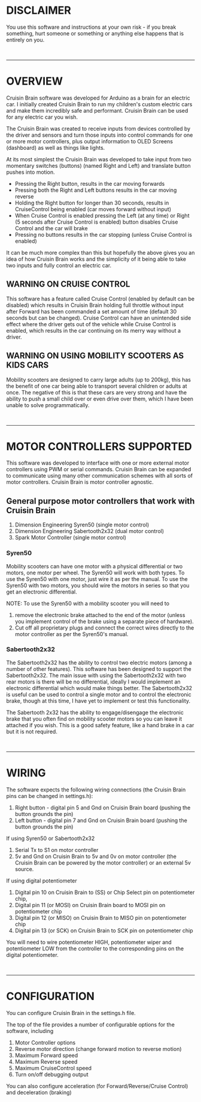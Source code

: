 # DISCLAIMER

You use this software and instructions at your own risk - if you break something, hurt someone or something or anything else happens
that is entirely on you.

<br>

-------------------------------------------------------------------------------------------------------
# OVERVIEW

Cruisin Brain software was developed for Arduino as a brain for an electric car. I initially created Cruisin Brain to run my children's custom electric cars and make them incredibly safe and performant. Cruisin Brain can be used for any electric car you wish.

The Cruisin Brain was created to receive inputs from devices controlled by the driver and sensors and turn those inputs into control commands for one or more motor controllers, plus output information to OLED Screens (dashboard) as well as things like lights.

At its most simplest the Cruisin Brain was developed to take input from two momentary switches (buttons) (named Right and Left) and translate button pushes into motion.

- Pressing the Right button, results in the car moving forwards
- Pressing both the Right and Left buttons results in the car moving reverse
- Holding the Right button for longer than 30 seconds, results in CruiseControl being enabled (car moves forward without input)
- When Cruise Control is enabled pressing the Left (at any time) or Right (5 seconds after Cruise Control is enabled) button disables Cruise Control and the car will brake
- Pressing no buttons results in the car stopping (unless Cruise Control is enabled)

It can be much more complex than this but hopefully the above gives you an idea of how Cruisin Brain works and the simplicity of it being able to take two inputs and fully control an electric car.

## WARNING ON CRUISE CONTROL
This software has a feature called Cruise Control (enabled by default can be disabled) which results in Cruisin Brain holding full throttle without input after Forward has been commanded a set amount of time (default 30 seconds but can be changed). Cruise Control can have an unintended side effect where the driver gets out of the vehicle while Cruise Control is enabled, which results in the car continuing on its merry way without a driver.

## WARNING ON USING MOBILITY SCOOTERS AS KIDS CARS
Mobility scooters are designed to carry large adults (up to 200kg), this has the benefit of one car being able to transport several children or adults at once. The negative of this is that these cars are very strong and have the ability to push a small child over or even drive over them, which I have been unable to solve programmatically. 

<br>

-------------------------------------------------------------------------------------------------------

# MOTOR CONTROLLERS SUPPORTED

This software was developed to interface with one or more external motor controllers using PWM or serial commands. Cruisin Brain can be expanded to communicate using many other communication schemes with all sorts of motor controllers. Cruisin Brain is motor controller agnostic.

## General purpose motor controllers that work with Cruisin Brain

1. Dimension Engineering Syren50 (single motor control)
2. Dimension Engineering Sabertooth2x32 (dual motor control)
3. Spark Motor Controller (single motor control)

### Syren50

Mobility scooters can have one motor with a physical differential or two motors, one motor per wheel. The Syren50 will work with both types. To use the Syren50 with one motor, just wire it as per the manual. To use the Syren50 with two motors, you should wire the motors in series so that you get an electronic differential.

NOTE: To use the Syren50 with a mobility scooter you will need to
1. remove the electronic brake attached to the end of the motor (unless you implement control of the brake using a separate piece of hardware). 
2. Cut off all proprietary plugs and connect the correct wires directly to the motor controller as per the Syren50's manual.

### Sabertooth2x32

The Sabertooth2x32 has the ability to control two electric motors (among a number of other features). This software has been designed to support the Sabertooth2x32. The main issue with using the Sabertooth2x32 with two rear motors is there will be no differential, ideally I would implement an electronic differential which would make things better. The Sabertooth2x32 is useful can be used to control a single motor and to control the electronic brake, though at this time, I have yet to implement or test this functionality.

The Sabertooth 2x32 has the ability to engage/disengage the electronic brake that you often find on mobility scooter motors so you can leave it attached if you wish. This is a good safety feature, like a hand brake in a car but it is not required.

<br>

-------------------------------------------------------------------------------------------------------

# WIRING

The software expects the following wiring connections (the Cruisin Brain pins can be changed in settings.h):

1. Right button - digital pin 5 and Gnd on Cruisin Brain board (pushing the button grounds the pin)
2. Left button - digital pin 7 and Gnd on Cruisin Brain board (pushing the button grounds the pin)

If using Syren50 or Sabertooth2x32

1. Serial Tx to S1 on motor controller
2. 5v and Gnd on Cruisin Brain to 5v and 0v on motor controller (the Cruisin Brain can be powered by the motor controller) or an external 5v source.

If using digital potentiometer
1. Digital pin 10 on Cruisin Brain to (SS) or Chip Select pin on potentiometer chip,
2. Digital pin 11 (or MOSI) on Cruisin Brain board to MOSI pin on potentiometer chip
3. Digital pin 12 (or MISO) on Cruisin Brain to MISO pin on potentiometer chip
4. Digital pin 13 (or SCK) on  Cruisin Brain to SCK pin on potentiometer chip

You will need to wire potentiometer HIGH, potentiometer wiper and potentiometer LOW from the controller to
the corresponding pins on the digital potentiometer.

<br>

-------------------------------------------------------------------------------------------------------

# CONFIGURATION

You can configure Cruisin Brain in the settings.h file.

The top of the file provides a number of configurable options for the software, including 

1. Motor Controller options
2. Reverse motor direction (change forward motion to reverse motion)
3. Maximum Forward speed
4. Maximum Reverse speed
5. Maximum CruiseControl speed
6. Turn on/off debugging output

You can also configure acceleration (for Forward/Reverse/Cruise Control) and deceleration (braking)

<br>
